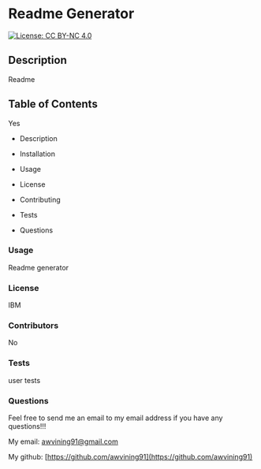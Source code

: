 
  
  # Readme Generator

  [![License: CC BY-NC 4.0](https://img.shields.io/badge/License-CC_BY--NC_4.0-lightgrey.svg)](https://creativecommons.org/licenses/by-nc/4.0/)

  ## Description

  Readme

  ## Table of Contents

  Yes

  
- Description

- Installation

- Usage

- License

- Contributing

- Tests

- Questions

### Usage

Readme generator

### License

IBM

### Contributors

No

### Tests

user tests

### Questions

Feel free to send me an email to my email address if you have any questions!!!

My email: [awvining91@gmail.com](mailto:awvining91@gmail.com)

My github: [https://github.com/awvining91](https://github.com/awvining91)





